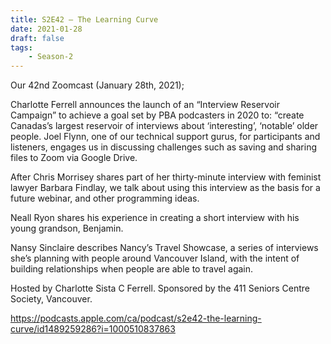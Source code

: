 ```yaml
---
title: S2E42 – The Learning Curve
date: 2021-01-28
draft: false
tags:
    - Season-2
---
```


Our 42nd Zoomcast (January 28th, 2021);

Charlotte Ferrell announces the launch of an “Interview Reservoir   Campaign” to achieve a goal set by PBA podcasters in 2020 to: “create  Canadas’s largest reservoir of interviews about ‘interesting’, ‘notable’  older people. Joel Flynn, one of our technical support gurus, for  participants and listeners, engages us in discussing challenges such as  saving and sharing files to Zoom via Google Drive.

After Chris Morrisey shares part of her thirty-minute interview with  feminist lawyer Barbara Findlay, we talk about using this interview as  the basis for a future webinar, and other programming ideas.

Neall Ryon shares his experience in creating a short interview with his young grandson, Benjamin.

Nansy Sinclaire describes Nancy’s Travel Showcase, a series of  interviews she’s planning with people around Vancouver Island, with the  intent of  building relationships when people are able to travel again.

Hosted by Charlotte Sista C Ferrell. Sponsored by the 411 Seniors Centre Society, Vancouver.

https://podcasts.apple.com/ca/podcast/s2e42-the-learning-curve/id1489259286?i=1000510837863